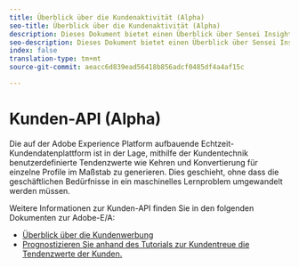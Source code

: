 ```yaml
---
title: Überblick über die Kundenaktivität (Alpha)
seo-title: Überblick über die Kundenaktivität (Alpha)
description: Dieses Dokument bietet einen Überblick über Sensei Insights - Customer AI (Alpha)
seo-description: Dieses Dokument bietet einen Überblick über Sensei Insights - Customer AI (Alpha)
index: false
translation-type: tm+mt
source-git-commit: aeacc6d839ead56418b856adcf0485df4a4af15c

---
```



# Kunden-API (Alpha)

Die auf der Adobe Experience Platform aufbauende Echtzeit-Kundendatenplattform ist in der Lage, mithilfe der Kundentechnik benutzerdefinierte Tendenzwerte wie Kehren und Konvertierung für einzelne Profile im Maßstab zu generieren. Dies geschieht, ohne dass die geschäftlichen Bedürfnisse in ein maschinelles Lernproblem umgewandelt werden müssen.

Weitere Informationen zur Kunden-API finden Sie in den folgenden Dokumenten zur Adobe-E/A:

- [Überblick über die Kundenwerbung](https://www.adobe.io/apis/experienceplatform/home/services/allservices.html#!api-specification/markdown/narrative/technical_overview/sensei-insights/customer-ai.md)
- [Prognostizieren Sie anhand des Tutorials zur Kundentreue die Tendenzwerte der Kunden.](https://www.adobe.io/apis/experienceplatform/home/tutorials/alltutorials.html#!api-specification/markdown/narrative/tutorials/sensei-insights/customer-ai-tutorial.md)